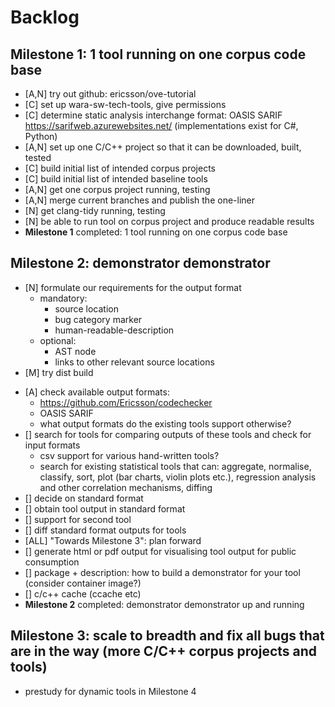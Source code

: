 # Backlog

## Milestone 1: 1 tool running on one corpus code base
+ [A,N] try out github: ericsson/ove-tutorial
+ [C] set up wara-sw-tech-tools, give permissions
+ [C] determine static analysis interchange format: OASIS SARIF https://sarifweb.azurewebsites.net/
  (implementations exist for C#, Python)
+ [A,N] set up one C/C++ project so that it can be downloaded, built, tested
+ [C] build initial list of intended corpus projects
+ [C] build initial list of intended baseline tools
+ [A,N] get one corpus project running, testing
+ [A,N] merge current branches and publish the one-liner
+ [N] get clang-tidy running, testing
+ [N] be able to run tool on corpus project and produce readable results
+ **Milestone 1** completed: 1 tool running on one corpus code base

## Milestone 2: demonstrator demonstrator
+ [N] formulate our requirements for the output format
  - mandatory:
    - source location
	- bug category marker
	- human-readable-description
  - optional:
    - AST node
	- links to other relevant source locations
+ [M] try dist build
- [A] check available output formats:
     - https://github.com/Ericsson/codechecker
     - OASIS SARIF
     - what output formats do the existing tools support otherwise?
- [] search for tools for comparing outputs of these tools and check for input formats
     - csv support for various hand-written tools?
     - search for existing statistical tools that can: aggregate, normalise, classify, sort, plot (bar charts, violin plots etc.), regression analysis and other correlation mechanisms, diffing
- [] decide on standard format
- [] obtain tool output in standard format
- [] support for second tool
- [] diff standard format outputs for tools
- [ALL] "Towards Milestone 3": plan forward
- [] generate html or pdf output for visualising tool output for public consumption
- [] package + description: how to build a demonstrator for your tool (consider container image?)
- [] c/c++ cache (ccache etc)
- **Milestone 2** completed: demonstrator demonstrator up and running

## Milestone 3: scale to breadth and fix all bugs that are in the way (more C/C++ corpus projects and tools)
- prestudy for dynamic tools in Milestone 4
